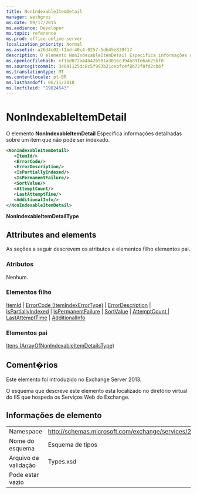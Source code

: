 ```yaml
---
title: NonIndexableItemDetail
manager: sethgros
ms.date: 09/17/2015
ms.audience: Developer
ms.topic: reference
ms.prod: office-online-server
localization_priority: Normal
ms.assetid: a26d4c02-f1bd-40c4-9257-5db45e839f17
description: O elemento NonIndexableItemDetail Especifica informações detalhadas sobre um item que não pode ser indexado.
ms.openlocfilehash: ef1bd072a44b42b501a3016c394b89fe6ab25bf0
ms.sourcegitcommit: 34041125dc8c5f993b21cebfc4f8b72f0fd2cb6f
ms.translationtype: MT
ms.contentlocale: pt-BR
ms.lasthandoff: 06/11/2018
ms.locfileid: "19824543"
---
```

# <a name="nonindexableitemdetail"></a>NonIndexableItemDetail

O elemento **NonIndexableItemDetail** Especifica informações detalhadas sobre um item que não pode ser indexado. 
  
```XML
<NonIndexableItemDetail>
   <ItemId/>
   <ErrorCode/>
   <ErrorDescription/>
   <IsPartiallyIndexed/>
   <IsPermanentFailure/>
   <SortValue/>
   <AttemptCount/>
   <LastAttemptTime/>
   <AdditionalInfo/>
</NonIndexableItemDetail>
```

 **NonIndexableItemDetailType**
## <a name="attributes-and-elements"></a>Attributes and elements

As seções a seguir descrevem os atributos e elementos filho elementos pai.
  
### <a name="attributes"></a>Atributos

Nenhum.
  
### <a name="child-elements"></a>Elementos filho

[ItemId](itemid.md) | [ErrorCode (ItemIndexErrorType)](errorcode-itemindexerrortype.md) | [ErrorDescription](errordescription.md) | [IsPartiallyIndexed](ispartiallyindexed.md) | [IsPermanentFailure](ispermanentfailure.md) | [SortValue](sortvalue.md) | [AttemptCount ](attemptcount.md)  |  [LastAttemptTime](lastattempttime.md) | [AdditionalInfo](additionalinfo.md)
  
### <a name="parent-elements"></a>Elementos pai

[Itens (ArrayOfNonIndexableItemDetailsType)](items-arrayofnonindexableitemdetailstype.md)
  
## <a name="remarks"></a>Coment�rios

Este elemento foi introduzido no Exchange Server 2013.
  
O esquema que descreve este elemento está localizado no diretório virtual do IIS que hospeda os Serviços Web do Exchange.
  
## <a name="element-information"></a>Informações de elemento

|||
|:-----|:-----|
|Namespace  <br/> |http://schemas.microsoft.com/exchange/services/2006/types  <br/> |
|Nome do esquema  <br/> |Esquema de tipos  <br/> |
|Arquivo de validação  <br/> |Types.xsd  <br/> |
|Pode estar vazio  <br/> ||
   

